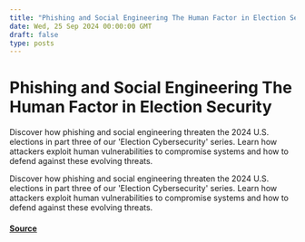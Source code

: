```yaml
---
title: "Phishing and Social Engineering The Human Factor in Election Security"
date: Wed, 25 Sep 2024 00:00:00 GMT
draft: false
type: posts
---
```

# Phishing and Social Engineering The Human Factor in Election Security





Discover how phishing and social engineering threaten the 2024 U.S. elections in part three of our 'Election Cybersecurity' series. Learn how attackers exploit human vulnerabilities to compromise systems and how to defend against these evolving threats.

Discover how phishing and social engineering threaten the 2024 U.S. elections in part three of our 'Election Cybersecurity' series. Learn how attackers exploit human vulnerabilities to compromise systems and how to defend against these evolving threats.

#### [Source](https://www.greynoise.io/blog/phishing-and-social-engineering-the-human-factor-in-election-security)

